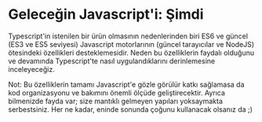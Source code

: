 # Geleceğin Javascript'i: Şimdi
Typescript'in istenilen bir ürün olmasının nedenlerinden biri ES6 ve güncel (ES3 ve ES5 seviyesi) Javascript motorlarının (güncel tarayıcılar ve NodeJS) ötesindeki özellikleri desteklemesidir. Neden bu özelliklerin faydalı olduğunu ve devamında Typescript'te nasıl uygulandıklarını derinlemesine inceleyeceğiz.

Not: Bu özelliklerin tamamı Javascript'e gözle görülür katkı sağlamasa da kod organizasyonu ve bakımını önemli ölçüde geliştirecektir. Ayrıca bilmenizde fayda var; size mantıklı gelmeyen yapıları yoksaymakta serbestsiniz. Her ne kadar, eninde sonunda çoğunu kullanacak olsanız da ;)
